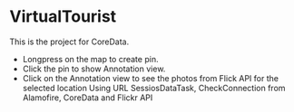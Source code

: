 # VirtualTourist

This is the project for CoreData. 
  - Longpress on the map to create pin.
  - Click the pin to show Annotation view.
  - Click on the Annotation view to see the photos from Flick API for the selected location
Using URL SessiosDataTask, CheckConnection from Alamofire, CoreData and Flickr API
